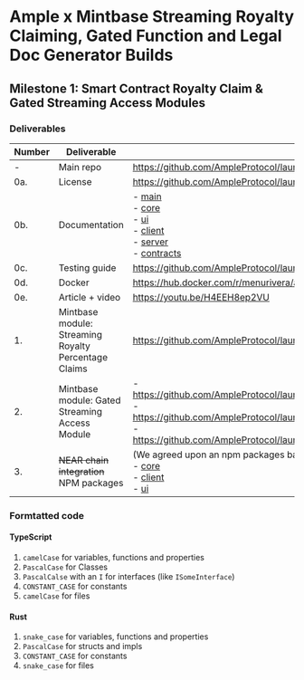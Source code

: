 # Ample x Mintbase Streaming Royalty Claiming, Gated Function and Legal Doc Generator Builds
## Milestone 1: Smart Contract Royalty Claim & Gated Streaming Access Modules

### Deliverables 

| Number | Deliverable | Link | 
| ------------- | ------------- | ------------- | 
| - | Main repo | https://github.com/AmpleProtocol/launchpad |
| 0a. | License | https://github.com/AmpleProtocol/launchpad/tree/master/LICENSE   | 
| 0b. | Documentation | - [main](https://github.com/AmpleProtocol/launchpad/blob/master/README.md) <br> - [core](https://github.com/AmpleProtocol/launchpad/blob/master/core/README.md) <br> - [ui](https://github.com/AmpleProtocol/launchpad/blob/master/ui/README.md) <br> - [client](https://github.com/AmpleProtocol/launchpad/blob/master/client/README.md) <br> - [server](https://github.com/AmpleProtocol/launchpad/blob/master/server/README.md) <br> - [contracts](https://github.com/AmpleProtocol/launchpad/blob/master/contracts/README.md) |
| 0c. | Testing guide | https://github.com/AmpleProtocol/launchpad?tab=readme-ov-file#testing-guide | 
| 0d. | Docker | https://hub.docker.com/r/menurivera/ample-launchpad-server | 
| 0e. | Article + video | https://youtu.be/H4EEH8ep2VU | 
| 1. | Mintbase module: Streaming Royalty Percentage Claims | https://github.com/AmpleProtocol/launchpad/blob/master/ui/src/components/Royalty.tsx | 
| 2. | Mintbase module: Gated Streaming Access Module | - https://github.com/AmpleProtocol/launchpad/blob/master/ui/src/components/Launch.tsx <br> - https://github.com/AmpleProtocol/launchpad/blob/master/ui/src/components/Player.tsx <br> - https://github.com/AmpleProtocol/launchpad/blob/master/ui/src/hooks/useStreaming.ts | 
| 3. | ~~NEAR chain integration~~ <br> NPM packages | (We agreed upon an npm packages based approach, here are the links to them) <br> - [core](https://www.npmjs.com/package/@ample-launchpad/core) <br> - [client](https://www.npmjs.com/package/@ample-launchpad/client) <br> - [ui](https://www.npmjs.com/package/@ample-launchpad/ui) |

### Formtatted code 

#### TypeScript 
1. `camelCase` for variables, functions and properties
2. `PascalCase` for Classes
3. `PascalCalse` with an `I` for interfaces (like `ISomeInterface`)
4. `CONSTANT_CASE` for constants
5. `camelCase` for files

#### Rust 
1. `snake_case` for variables, functions and properties
2. `PascalCase` for structs and impls 
3. `CONSTANT_CASE` for constants
4. `snake_case` for files
